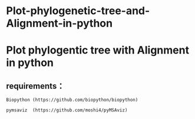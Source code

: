 # Plot-phylogenetic-tree-and-Alignment-in-python

# Plot phylogentic tree with Alignment in python 

## requirements：
    Biopython (https://github.com/biopython/biopython)
    
    pymsaviz  (https://github.com/moshi4/pyMSAviz)
    

    
